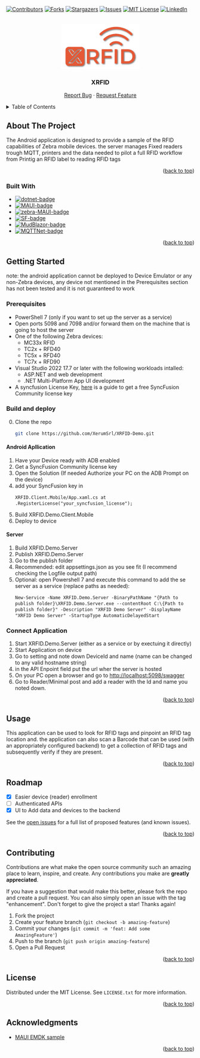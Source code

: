 <!-- Improved compatibility of back to top link: See: https://github.com/othneildrew/Best-README-Template/pull/73 -->
<a name="readme-top"></a>

<!-- PROJECT SHIELDS -->
[![Contributors][contributors-shield]][contributors-url]
[![Forks][forks-shield]][forks-url]
[![Stargazers][stars-shield]][stars-url]
[![Issues][issues-shield]][issues-url]
[![MIT License][license-shield]][license-url]
[![LinkedIn][linkedin-shield]][linkedin-url]

<!-- PROJECT LOGO -->
<br />
<div align="center">
  <a href="https://github.com/XerumSrl/XRFID-Demo">
    <img src="img/logo.svg" alt="Logo" height="120">
  </a>

<h3 align="center">XRFID</h3>

  <p align="center">
    <!-- <a href="https://github.com/XerumSrl/XRFID-Demo">View Demo</a>
    · -->
    <a href="https://github.com/XerumSrl/XRFID-Demo/issues">Report Bug</a>
    ·
    <a href="https://github.com/XerumSrl/XRFID-Demo/issues">Request Feature</a>
  </p>
</div>



<!-- TABLE OF CONTENTS -->
<details>
  <summary>Table of Contents</summary>
  <ol>
    <li>
      <a href="#about-the-project">About The Project</a>
      <ul>
        <li><a href="#built-with">Built With</a></li>
      </ul>
    </li>
    <li>
      <a href="#getting-started">Getting Started</a>
      <ul>
        <li><a href="#prerequisites">Prerequisites</a></li>
        <li><a href="#build-and-deploy">Build</a></li>
        <li><a href="#connect-application">Deploy</a></li>
      </ul>
    </li>
    <li><a href="#usage">Usage</a></li>
    <li><a href="#roadmap">Roadmap</a></li>
    <li><a href="#contributing">Contributing</a></li>
    <li><a href="#license">License</a></li>
  </ol>
</details>



<!-- ABOUT THE PROJECT -->
## About The Project

The Android application is designed to provide a sample of the RFID capabilities of Zebra mobile devices.
the server manages Fixed readers trough MQTT, printers and the data needed to pilot a full RFID workflow from Printig an RFID label to reading RFID tags

<p align="right">(<a href="#readme-top">back to top</a>)</p>



### Built With

* [![dotnet-badge]][dotnet-url]
* [![MAUI-badge]][MAUI-url]
* [![zebra-MAUI-badge]][Zebra-MAUI-url]
* [![SF-badge]][SF-url]
* [![MudBlazor-badge]][MudBlazor-url]
* [![MQTTNet-badge]][MQTTNet-url]

<p align="right">(<a href="#readme-top">back to top</a>)</p>



<!-- GETTING STARTED -->
## Getting Started

note: the android application cannot be deployed to Device Emulator or any non-Zebra devices, any device not mentioned in the Prerequisites section has not been tested and it is not guaranteed to work

### Prerequisites
* PowerShell 7 (only if you want to set up the server as a service)
* Open ports 5098 and 7098 and/or forward them on the machine that is going to host the server
* One of the following Zebra devices:
  * MC33x RFID
  * TC2x + RFD40
  * TC5x + RFD40
  * TC7x + RFD90
* Visual Studio 2022 17.7 or later with the following workloads intalled:
  * ASP.NET and web development
  * .NET Multi-Platform App UI development
* A syncfusion License Key, [here](https://support.syncfusion.com/kb/article/9795/how-to-get-community-license-and-install-it) is a guide to get a free SyncFusion Community license key 

### Build and deploy
 
0. Clone the repo
    ```sh
    git clone https://github.com/XerumSrl/XRFID-Demo.git
    ```
#### Android Apllication
1. Have your Device ready with ADB enabled
2. Get a SyncFusion Community license key
3. Open the Solution (If needed Authorize your PC on the ADB Prompt on the device)
4. add your SyncFusion key in
    ```
    XRFID.Client.Mobile/App.xaml.cs at
    .RegisterLicense("your_syncfusion_license");
    ```
5. Build XRFID.Demo.Client.Mobile
6. Deploy to device

#### Server
1. Build XRFID.Demo.Server
2. Publish XRFID.Demo.Server
3. Go to the publish folder
4. Recommended: edit appsettings.json as you see fit (I recommend checking the Logfile output path)
5. Optional: open Powershell 7 and execute this command to add the se server as a service (replace paths as needed):
    ```
    New-Service -Name XRFID.Demo.Server -BinaryPathName "{Path to publish folder}\XRFID.Demo.Server.exe --contentRoot C:\{Path to publish folder}" -Description "XRFID Demo Server" -DisplayName "XRFID Demo Server" -StartupType AutomaticDelayedStart
    ```
### Connect Application 

1. Start XRFID.Demo.Server (either as a service or by exectuing it directly)
3. Start Application on device
4. Go to setting and note down DeviceId and name (name can be changed to any valid hostname string)
5. in the API Enpoint field put the url wher the server is hosted
5. On your PC open a browser and go to [http://localhost:5098/swagger](http://localhost:5098/swagger)
6. Go to Reader/Minimal post and add a reader with the Id and name you noted down.

<p align="right">(<a href="#readme-top">back to top</a>)</p>



<!-- USAGE EXAMPLES -->
## Usage

This application can be used to look for RFID tags and pinpoint an RFID tag location and.
the application can also scan a Barcode that can be used (with an appropriately configured backend) to get a collection of RFID tags and subsequently verify if they are present.

<p align="right">(<a href="#readme-top">back to top</a>)</p>



<!-- ROADMAP -->
## Roadmap

- [x] Easier device (reader) enrollment
- [ ] Authenticated APIs
- [x] UI to Add data and devices to the backend

See the [open issues](https://github.com/XerumSrl/XRFID-Demo/issues) for a full list of proposed features (and known issues).

<p align="right">(<a href="#readme-top">back to top</a>)</p>



<!-- CONTRIBUTING -->
## Contributing

Contributions are what make the open source community such an amazing place to learn, inspire, and create. Any contributions you make are **greatly appreciated**.

If you have a suggestion that would make this better, please fork the repo and create a pull request. You can also simply open an issue with the tag "enhancement".
Don't forget to give the project a star! Thanks again!

1. Fork the project
2. Create your feature branch (`git checkout -b amazing-feature`)
3. Commit your changes (`git commit -m 'feat: Add some AmazingFeature'`)
4. Push to the branch (`git push origin amazing-feature`)
5. Open a Pull Request

<p align="right">(<a href="#readme-top">back to top</a>)</p>



<!-- LICENSE -->
## License

Distributed under the MIT License. See `LICENSE.txt` for more information.

<p align="right">(<a href="#readme-top">back to top</a>)</p>

<!-- ACKNOWLEDGMENTS -->
## Acknowledgments

* [MAUI EMDK sample](https://github.com/ZebraDevs/emdkMAUIapp)

<p align="right">(<a href="#readme-top">back to top</a>)</p>



<!-- MARKDOWN LINKS & IMAGES -->
<!-- https://www.markdownguide.org/basic-syntax/#reference-style-links -->
[contributors-shield]: https://img.shields.io/github/contributors/XerumSrl/XRFID-Demo.svg?style=for-the-badge
[contributors-url]: https://github.com/XerumSrl/XRFID-Demo/graphs/contributors
[forks-shield]: https://img.shields.io/github/forks/XerumSrl/XRFID-Demo.svg?style=for-the-badge
[forks-url]: https://github.com/XerumSrl/XRFID-Demo/network/members
[stars-shield]: https://img.shields.io/github/stars/XerumSrl/XRFID-Demo.svg?style=for-the-badge
[stars-url]: https://github.com/XerumSrl/XRFID-Demo/stargazers
[issues-shield]: https://img.shields.io/github/issues/XerumSrl/XRFID-Demo.svg?style=for-the-badge
[issues-url]: https://github.com/XerumSrl/XRFID-Demo/issues
[license-shield]: https://img.shields.io/github/license/XerumSrl/XRFID-Demo.svg?style=for-the-badge
[license-url]: https://github.com/XerumSrl/XRFID-Demo/blob/master/LICENSE.txt
[linkedin-shield]: https://img.shields.io/badge/-LinkedIn-black.svg?style=for-the-badge&logo=linkedin&colorB=555
[linkedin-url]: https://it.linkedin.com/company/xholding
[product-screenshot]: images/screenshot.png
[MAUI-badge]: https://img.shields.io/badge/.NET%20MAUI-AC99EA
[MAUI-url]: https://dotnet.microsoft.com/en-us/apps/maui
[SF-badge]: https://img.shields.io/badge/SyncFusion%20MAUI--F6921E?labelColor=2B357C
[SF-url]: https://www.syncfusion.com/maui-controls
[Zebra-MAUI-badge]: https://img.shields.io/badge/Zebra%20EMDK%20MAUI-FFFFFF
[Zebra-MAUI-url]: https://developer.zebra.com/blog/developing-net-maui-zebra-androidtm-devices
[dotnet-badge]: https://img.shields.io/badge/.NET%20Core%207-512bd4
[dotnet-url]: https://dotnet.microsoft.com/en-us/
[MudBlazor-badge]: https://img.shields.io/badge/MudBlazor-6253E9
[MudBlazor-url]: https://mudblazor.com/
[MQTTNet-badge]: https://img.shields.io/badge/MQTTNet-A30000
[MQTTNet-url]: https://github.com/dotnet/MQTTnet
